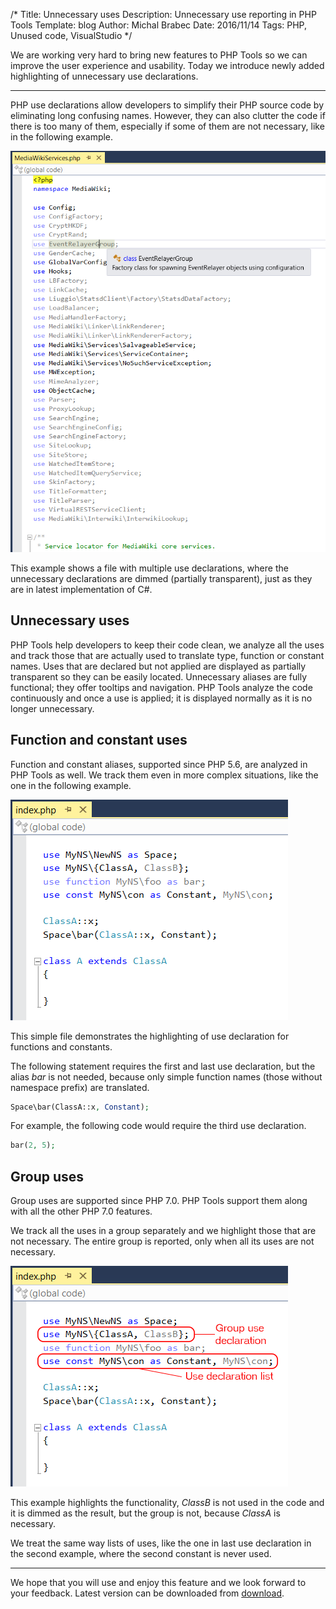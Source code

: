 /*
Title: Unnecessary uses
Description: Unnecessary use reporting in PHP Tools
Template: blog
Author: Michal Brabec
Date: 2016/11/14
Tags: PHP, Unused code, VisualStudio
*/

We are working very hard to bring new features to PHP Tools so we can improve the user experience and usability. Today we introduce newly added highlighting of unnecessary use declarations.

---

PHP use declarations allow developers to simplify their PHP source code by eliminating long confusing names. 
However, they can also clutter the code if there is too many of them, especially if some of them are not necessary, like in the following example.

![Unnecessary uses](img/UnnecessaryUses.png)

This example shows a file with multiple use declarations, where the unnecessary declarations are dimmed (partially transparent), just as they are in latest implementation of C#.

## Unnecessary uses

PHP Tools help developers to keep their code clean, we analyze all the uses and track those that are actually used to translate type, function or constant names.
Uses that are declared but not applied are displayed as partially transparent so they can be easily located.
Unnecessary aliases are fully functional; they offer tooltips and navigation. 
PHP Tools analyze the code continuously and once a use is applied; it is displayed normally as it is no longer unnecessary.

## Function and constant uses

Function and constant aliases, supported since PHP 5.6, are analyzed in PHP Tools as well. 
We track them even in more complex situations, like the one in the following example.

![Special uses](img/CustomUses.png)

This simple file demonstrates the highlighting of use declaration for functions and constants.

The following statement requires the first and last use declaration, but the alias *bar* is not needed, because only simple function names (those without namespace prefix) are translated.

```php
Space\bar(ClassA::x, Constant);
```

For example, the following code would require the third use declaration.

```php
bar(2, 5);
```

## Group uses

Group uses are supported since PHP 7.0. PHP Tools support them along with all the other PHP 7.0 features.

We track all the uses in a group separately and we highlight those that are not necessary.
The entire group is reported, only when all its uses are not necessary.

![Special uses](img/GroupUses.png)

This example highlights the functionality, *ClassB* is not used in the code and it is dimmed as the result, but the group is not, because *ClassA* is necessary.

We treat the same way lists of uses, like the one in last use declaration in the second example, where the second constant is never used.

---

We hope that you will use and enjoy this feature and we look forward to your feedback.
Latest version can be downloaded from [download](https://www.devsense.com/download).

